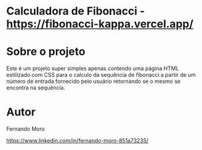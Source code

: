 # Calculadora de Fibonacci - https://fibonacci-kappa.vercel.app/

# Sobre o projeto

Este é um projeto super simples apenas contendo uma página HTML estilizado com CSS para o calculo da sequência de fibonacci a partir de um número de entrada fornecido pelo usuário retornando se o mesmo se encontra na sequência.

# Autor

Fernando Moro

https://www.linkedin.com/in/fernando-moro-851a73235/
